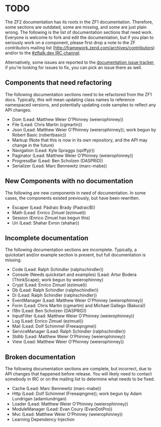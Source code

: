 TODO
====

The ZF2 documentation has its roots in the ZF1 documentation. Therefore, some sections are outdated, some are missing,
and some are just plain wrong. The following is the list of documentation sections that need work.
Everyone is welcome to fork and edit the documentation, but if you plan to seriously work on a component,
please first drop a note to the ZF contributors mailing list (http://framework.zend.com/archives/contributors)
and/or to the [#zftalk.dev IRC channel](irc://irc.freenode.net/zftalk.dev).

Alternatively, some issues are reported to the
[documentation issue tracker](https://github.com/zendframework/zf2-documentation/issues), if you're looking
for issues to fix, you can pick an issue there as well.

Components that need refactoring
--------------------------------

The following documentation sections need to be refactored from the ZF1 docs.
Typically, this will mean updating class names to reference namespaced versions,
and potentially updating code samples to reflect any API changes.

- Dom  (Lead: Matthew Weier O'Phinney (weierophinney))
- File (Lead: Chris Martin (cgmartin))
- Json (Lead: Matthew Weier O'Phinney (weierophinney)); work begun by Robert Basic (robertbasic))
- Markup (Note that this is now in its own repository, and the API may change in
  the future)
- Navigation (Lead: Kyle Spraggs (spiffyjr))
- Paginator (Lead: Matthew Weier O'Phinney (weierophinney))
- ProgressBar (Lead: Ben Scholzen (DASPRiD))
- Serializer (Lead: Marc Bennewitz (marc-mabe))

New Components with no documentation
------------------------------------

The following are new components in need of documentation. In some cases, the
components existed previously, but have been rewritten.

- Escaper (Lead: Pádraic Brady (PadraicB))
- Math (Lead: Enrico Zimuel (ezimuel))
- Session (Enrico Zimuel has begun this)
- Uri (Lead: Shahar Evron (shahar))

Incomplete documentation
------------------------

The following documentation sections are incomplete. Typically, a quickstart and/or
example section is present, but full documentation is missing.

- Code (Lead: Ralph Schindler (ralphschindler))
- Console (Needs quickstart and examples) (Lead: Artur Bodera (ThinkScape);
  work begun by weierophinney)
- Crypt (Lead: Enrico Zimuel (ezimuel))
- Db (Lead: Ralph Schindler (ralphschindler))
- Di (Lead: Ralph Schindler (ralphschindler))
- EventManager (Lead: Matthew Weier O'Phinney (weierophinney))
- Form (Lead: Chris Martin (cgmartin) and Michael Gallego (Bakura))
- I18n (Lead: Ben Scholzen (DASPRiD))
- InputFilter (Lead: Matthew Weier O'Phinney (weierophinney))
- Log (Lead: Enrico Zimuel (ezimuel))
- Mail (Lead: Dolf Schimmel (Freeaqingme))
- ServiceManager (Lead: Ralph Schindler (ralphschindler))
- Stdlib (Lead: Matthew Weier O'Phinney (weierophinney))
- View (Lead: Matthew Weier O'Phinney (weierophinney))

Broken documentation
--------------------

The following documentation sections are complete, but incorrect, due to API changes
that happened before release. You will likely need to contact somebody in IRC or
on the mailing list to determine what needs to be fixed.

- Cache (Lead: Marc Bennewitz (marc-mabe))
- Http (Lead: Dolf Schimmel (Freeaqingme)); work begun by Adam Lundrigan (adamlundrigan)
- Loader (Lead: Matthew Weier O'Phinney (weierophinney))
- ModuleManager (Lead: Evan Coury (EvanDotPro))
- Mvc (Lead: Matthew Weier O'Phinney (weierophinney))
- Learning Dependency Injection
